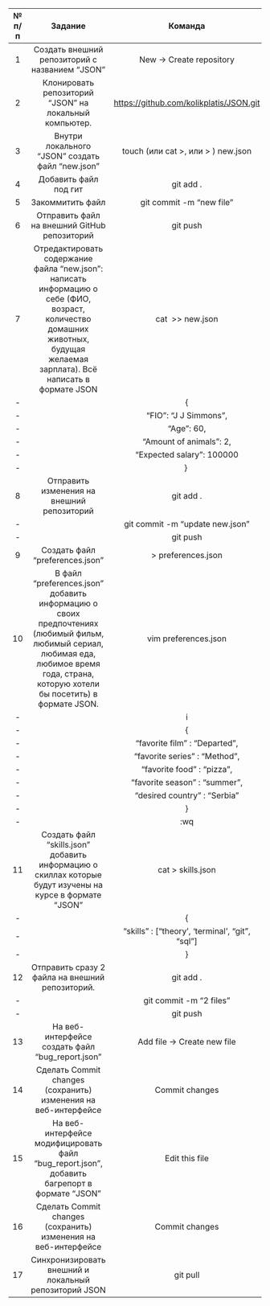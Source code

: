№ п/п | Задание | Команда
:---: | :-----: | :-----:
1 | Создать внешний репозиторий c названием “JSON” | New → Create repository
2 | Клонировать репозиторий “JSON” на локальный компьютер. | https://github.com/kolikplatis/JSON.git
3 | Внутри локального “JSON” создать файл “new.json” | touch (или cat >, или > ) new.json
4 | Добавить файл под гит | git add .
5 | Закоммитить файл | git commit -m “new file”
6 | Отправить файл на внешний GitHub репозиторий | git push
7 | Отредактировать содержание файла “new.json”: написать информацию о себе (ФИО, возраст, количество домашних животных, будущая желаемая зарплата). Всё написать в формате JSON | cat  >> new.json
 -|  | {
 -|  | “FIO”: “J J Simmons”,
 -|  | “Age”: 60,
 -|  | “Amount of animals”: 2,
 -|  | “Expected salary”: 100000
 -|  | } 
8 | Отправить изменения на внешний репозиторий | git add .
 -|  | git commit -m “update new.json”
 -|  | git push
9 | Создать файл “preferences.json” | > preferences.json
10 | В файл “preferences.json” добавить информацию о своих предпочтениях (любимый фильм, любимый сериал, любимая еда, любимое время года, страна, которую хотели бы посетить) в формате JSON. | vim preferences.json
 -|  | i
 -|  | {
 -|  | “favorite film” : “Departed”,
 -|  | “favorite series” : “Method”,
 -|  | “favorite food” : “pizza”,
 -|  | “favorite season” : “summer”,
 -|  | “desired country” : “Serbia”
 -|  | }
 -|  | :wq
11 | Создать файл “skills.json” добавить информацию о скиллах которые будут изучены на курсе в формате “JSON” | cat > skills.json
 -|  | {
 -|  | “skills” : [“theory’, ‘terminal’, “git”, “sql”]
 -|  | }
12 | Отправить сразу 2 файла на внешний репозиторий. | git add .
 -|  | git commit -m “2 files”
 -|  | git push
13 | На веб-интерфейсе создать файл “bug_report.json” | Add file → Create new file
14 | Сделать Commit changes (сохранить) изменения на веб-интерфейсе | Commit changes
15 | На веб-интерфейсе модифицировать файл “bug_report.json”, добавить багрепорт в формате “JSON” | Edit this file
16 | Сделать Commit changes (сохранить) изменения на веб-интерфейсе | Commit changes
17 | Синхронизировать внешний и локальный репозиторий JSON | git pull
